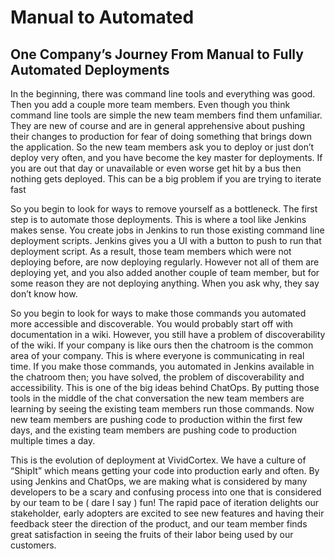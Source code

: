 Manual to Automated
===================

## One Company’s Journey From Manual to Fully Automated Deployments

In the beginning, there was command line tools and everything was good. Then you add a couple more team members. Even though you think command line tools are simple the new team members find them unfamiliar. They are new of course and are in general apprehensive about pushing their changes to production for fear of doing something that brings down the application. So the new team members ask you to deploy or just don’t deploy very often, and you have become the key master for deployments. If you are out that day or unavailable or even worse get hit by a bus then nothing gets deployed. This can be a big problem if you are trying to iterate fast

So you begin to look for ways to remove yourself as a bottleneck. The first step is to automate those deployments. This is where a tool like Jenkins makes sense. You create jobs in Jenkins to run those existing command line deployment scripts. Jenkins gives you a UI with a button to push to run that deployment script. As a result, those team members which were not deploying before, are now deploying regularly. However not all of them are deploying yet, and you also added another couple of team member, but for some reason they are not deploying anything. When you ask why, they say don’t know how.

So you begin to look for ways to make those commands you automated more accessible and discoverable. You would probably start off with documentation in a wiki. However, you still have a problem of discoverability of the wiki. If your company is like ours then the chatroom is the common area of your company. This is where everyone is communicating in real time. If you make those commands, you automated in Jenkins available in the chatroom then; you have solved, the problem of discoverability and accessibility. This is one of the big ideas behind ChatOps. By putting those tools in the middle of the chat conversation the new team members are learning by seeing the existing team members run those commands. Now new team members are pushing code to production within the first few days, and the existing team members are pushing code to production multiple times a day.

This is the evolution of deployment at VividCortex. We have a culture of “ShipIt” which means getting your code into production early and often. By using Jenkins and ChatOps, we are making what is considered by many developers to be a scary and confusing process into one that is considered by our team to be ( dare I say ) fun! The rapid pace of iteration delights our stakeholder, early adopters are excited to see new features and having their feedback steer the direction of the product, and our team member finds great satisfaction in seeing the fruits of their labor being used by our customers.
